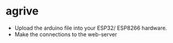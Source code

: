 # agrive
- Upload the arduino file into your ESP32/ ESP8266 hardware.
- Make the connections to the web-server
